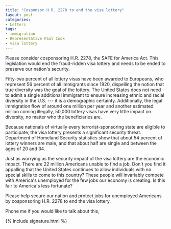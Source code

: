 ```yaml
---
title: "Cosponsor H.R. 2278 to end the visa lottery"
layout: post
categories:
- Letters
tags:
- immigration
- Representative Paul Cook
- visa lottery
---
```


Please consider cosponsoring H.R. 2278, the SAFE for America Act. This legislation would end the fraud-ridden visa lottery and needs to be ended to preserve our nation's security.

Fifty-two percent of all lottery visas have been awarded to Europeans, who represent 56 percent of all immigrants since 1820, dispelling the notion that true diversity was the goal of the lottery. The United States does not need to admit a single additional immigrant to ensure increasing ethnic and racial diversity in the U.S. --- it is a demographic certainty. Additionally, the legal immigration flow of around one million per year and another estimated million coming illegally, 50,000 lottery visas have very little impact on diversity, no matter who the beneficiaries are.

Because nationals of virtually every terrorist-sponsoring state are eligible to participate, the visa lottery presents a significant security threat. Department of Homeland Security statistics show that about 54 percent of lottery winners are male, and that about half are single and between the ages of 20 and 34.

Just as worrying as the security impact of the visa lottery are the economic impact. There are 22 million Americans unable to find a job. Don't you find it appalling that the United States continues to allow individuals with no special skills to come to this country? These people will invariably compete with America's unemployed for the few jobs our economy is creating. Is this fair to America's less fortunate?

Please help secure our nation and protect jobs for unemployed Americans by cosponsoring H.R. 2278 to end the visa lottery.

Phone me if you would like to talk about this,

{% include signature.html %}
